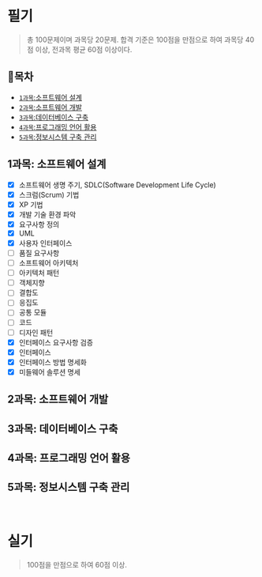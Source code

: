 # 필기
> 총 100문제이며 과목당 20문제. 합격 기준은 100점을 만점으로 하여 과목당 40점 이상, 전과목 평균 60점 이상이다.

## 🚩목차
- [`1과목`:소프트웨어 설계](#1과목-소프트웨어-설계)
- [`2과목`:소프트웨어 개발](#2과목-소프트웨어-개발)
- [`3과목`:데이터베이스 구축](#3과목-데이터베이스-구축)
- [`4과목`:프로그래밍 언어 활용](#4과목-프로그래밍-언어-활용)
- [`5과목`:정보시스템 구축 관리](#5과목-정보시스템-구축-관리)

## 1과목: 소프트웨어 설계

* [X] 소프트웨어 생명 주기, SDLC(Software Development Life Cycle)
* [X] 스크럼(Scrum) 기법
* [X] XP 기법
* [X] 개발 기술 환경 파악
* [X] 요구사항 정의
* [X] UML
* [X] 사용자 인터페이스
* [ ] 품질 요구사항
* [ ] 소프트웨어 아키텍처
* [ ] 아키텍처 패턴
* [ ] 객체지향
* [ ] 결합도
* [ ] 응집도
* [ ] 공통 모듈
* [ ] 코드
* [ ] 디자인 패턴
* [X] 인터페이스 요구사항 검증
* [X] 인터페이스
* [X] 인터페이스 방법 명세화
* [X] 미들웨어 솔루션 명세
          
## 2과목: 소프트웨어 개발

## 3과목: 데이터베이스 구축

## 4과목: 프로그래밍 언어 활용

## 5과목: 정보시스템 구축 관리

<br>

# 실기
> 100점을 만점으로 하여 60점 이상.

